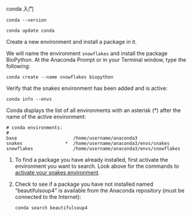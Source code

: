 conda 入门



```
conda --version

conda update conda
```

Create a new environment and install a package in it.

We will name the environment `snowflakes` and install the package BioPython. At the Anaconda Prompt or in your Terminal window, type the following:

```
conda create --name snowflakes biopython
```

Verify that the snakes environment has been added and is active:

```
conda info --envs
```

Conda displays the list of all environments with an asterisk (*) after the name of the active environment:

```
# conda environments:
#
base                     /home/username/anaconda3
snakes                *  /home/username/anaconda3/envs/snakes
snowflakes               /home/username/anaconda3/envs/snowflakes
```

1. To find a package you have already installed, first activate the environment you want to search. Look above for the commands to [activate your snakes environment](https://conda.io/docs/user-guide/getting-started.html#managing-envs).

2. Check to see if a package you have not installed named “beautifulsoup4” is available from the Anaconda repository (must be connected to the Internet):

   ```
   conda search beautifulsoup4
   ```

